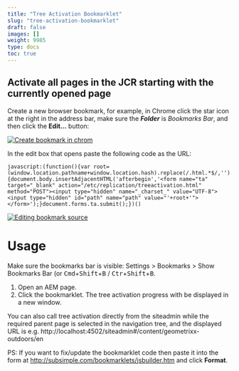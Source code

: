 ```yaml
---
title: "Tree Activation Bookmarklet"
slug: "tree-activation-bookmarklet"
draft: false
images: []
weight: 9985
type: docs
toc: true
---
```


## Activate all pages in the JCR starting with the currently opened page
Create a new browser bookmark, for example, in Chrome click the star icon at the right in the address bar, make sure the ***Folder*** is *Bookmarks Bar*, and then click the **Edit...** button:

 [![Create bookmark in chrom][1]][1]


In the edit box that opens paste the following code as the URL:

    javascript:(function(){var root=(window.location.pathname+window.location.hash).replace(/.html.*$/,'').replace('cf#/','').replace('/crx/de/index.jsp#','').replace('siteadmin#/','').replace('/editor.html','');if(!document.forms.ta){document.body.insertAdjacentHTML('afterbegin','<form name="ta" target="_blank" action="/etc/replication/treeactivation.html" method="POST"><input type="hidden" name="_charset_" value="UTF-8"><input type="hidden" id="path" name="path" value="'+root+'"></form>');}document.forms.ta.submit();})()

[![Editing bookmark source][2]][2]

# Usage
Make sure the bookmarks bar is visible: Settings > Bookmarks > Show Bookmarks Bar (or <kbd>Cmd</kbd>+<kbd>Shift</kbd>+<kbd>B</kbd> / <kbd>Ctr</kbd>+<kbd>Shift</kbd>+<kbd>B</kbd>.

 1. Open an AEM page.
 2. Click the bookmarklet. The tree activation progress with be displayed in a new window.

You can also call tree activation directly from the siteadmin while the required parent page is selected in the navigation tree, and the displayed URL is e.g. http://localhost:4502/siteadmin#/content/geometrixx-outdoors/en

PS: If you want to fix/update the bookmarklet code then paste it into the form at http://subsimple.com/bookmarklets/jsbuilder.htm and click **Format**.


  [1]: http://i.stack.imgur.com/k2HE7.png
  [2]: http://i.stack.imgur.com/CCIXf.png

